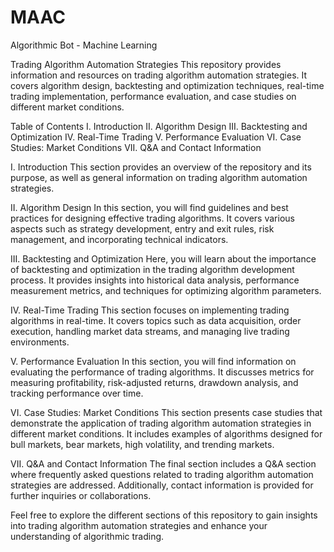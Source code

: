 # MAAC
Algorithmic Bot - Machine Learning

Trading Algorithm Automation Strategies
This repository provides information and resources on trading algorithm automation strategies. It covers algorithm design, backtesting and optimization techniques, real-time trading implementation, performance evaluation, and case studies on different market conditions.

Table of Contents
I. Introduction
II. Algorithm Design
III. Backtesting and Optimization
IV. Real-Time Trading
V. Performance Evaluation
VI. Case Studies: Market Conditions
VII. Q&A and Contact Information

I. Introduction
This section provides an overview of the repository and its purpose, as well as general information on trading algorithm automation strategies.

II. Algorithm Design
In this section, you will find guidelines and best practices for designing effective trading algorithms. It covers various aspects such as strategy development, entry and exit rules, risk management, and incorporating technical indicators.

III. Backtesting and Optimization
Here, you will learn about the importance of backtesting and optimization in the trading algorithm development process. It provides insights into historical data analysis, performance measurement metrics, and techniques for optimizing algorithm parameters.

IV. Real-Time Trading
This section focuses on implementing trading algorithms in real-time. It covers topics such as data acquisition, order execution, handling market data streams, and managing live trading environments.

V. Performance Evaluation
In this section, you will find information on evaluating the performance of trading algorithms. It discusses metrics for measuring profitability, risk-adjusted returns, drawdown analysis, and tracking performance over time.

VI. Case Studies: Market Conditions
This section presents case studies that demonstrate the application of trading algorithm automation strategies in different market conditions. It includes examples of algorithms designed for bull markets, bear markets, high volatility, and trending markets.

VII. Q&A and Contact Information
The final section includes a Q&A section where frequently asked questions related to trading algorithm automation strategies are addressed. Additionally, contact information is provided for further inquiries or collaborations.

Feel free to explore the different sections of this repository to gain insights into trading algorithm automation strategies and enhance your understanding of algorithmic trading.
